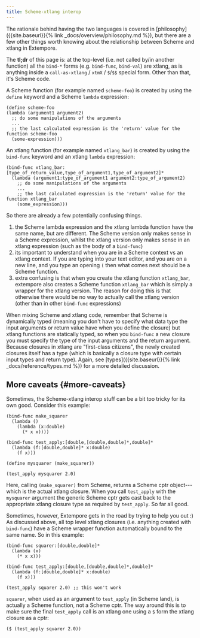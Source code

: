```yaml
---
title: Scheme-xtlang interop
---
```


The rationale behind having the two languages is covered in
[philosophy]({{site.baseurl}}{% link _docs/overview/philosophy.md %}), but there
are a few other things worth knowing about the relationship between Scheme and
xtlang in Extempore.

The **tl;dr** of this page is: at the top-level (i.e. not called by/in another
function) all the `bind-*` forms (e.g. `bind-func`, `bind-val`) are xtlang, as
is anything inside a `call-as-xtlang` / `xtmX` / `$`/`$$` special form. Other
than that, it's Scheme code.

A Scheme function (for example named `scheme-foo`) is created by using the
`define` keyword and a Scheme `lambda` expression:

~~~~ sourceCode
(define scheme-foo
(lambda (argument1 argument2)
  ;; do some manipulations of the arguments
  ...
  ;; the last calculated expression is the 'return' value for the function scheme-foo
  (some-expression)))
~~~~

An xtlang function (for example named `xtlang_bar`) is created by using the
`bind-func` keyword and an xtlang `lambda` expression:

~~~~ sourceCode
(bind-func xtlang_bar:[type_of_return_value,type_of_argument1,type_of_argument2]*
  (lambda (argument1:type_of_argument1 argument2:type_of_argument2)
    ;; do some manipulations of the arguments
    ...
    ;; the last calculated expression is the 'return' value for the function xtlang_bar
    (some_expression)))
~~~~

So there are already a few potentially confusing things.

1.  the Scheme lambda expression and the xtlang lambda function have the same
    name, but are different. The Scheme version only makes sense in a Scheme
    expression, whilst the xtlang version only makes sense in an xtlang
    expression (such as the body of a `bind-func`)
2.  its important to understand when you are in a Scheme context vs an xtlang
    context. If you are typing into your text editor, and you are on a new line,
    and you type an opening `(` then what comes next should be a Scheme
    function.
3.  extra confusing is that when you create the xtlang function `xtlang_bar`,
    extempore also creates a Scheme function `xtlang_bar` which is simply a
    wrapper for the xtlang version. The reason for doing this is that otherwise
    there would be no way to actually call the xtlang version (other than in
    other `bind-func` expressions)

When mixing Scheme and xtlang code, remember that Scheme is dynamically typed
(meaning you don't have to specify what data type the input arguments or return
value have when you define the closure) but xtlang functions are statically
typed, so when you `bind-func` a new closure you must specify the type of the
input arguments and the return argument. Because closures in xtlang are
"first-class citizens", the newly created closures itself has a type (which is
basically a closure type with certain input types and return type). Again, see
[types]({{site.baseurl}}{% link _docs/reference/types.md %}) for a more detailed
discussion.

## More caveats {#more-caveats}

Sometimes, the Scheme-xtlang interop stuff can be a bit too tricky for its own
good. Consider this example:

~~~~ sourceCode
(bind-func make_squarer
  (lambda ()
    (lambda (x:double)
      (* x x))))

(bind-func test_apply:[double,[double,double]*,double]*
  (lambda (f:[double,double]* x:double)
    (f x)))

(define mysquarer (make_squarer))

(test_apply mysquarer 2.0)
~~~~

Here, calling `(make_squarer)` from Scheme, returns a Scheme cptr object---which
is the actual xtlang closure. When you call `test_apply` with the `mysquarer`
argument the generic Scheme cptr gets cast back to the appropriate xtlang
closure type as required by `test_apply`. So far all good.

Sometimes, however, Extempore gets in the road by trying to help you out :) As
discussed above, all top level xtlang closures (i.e. anything created with
`bind-func`) have a Scheme wrapper function automatically bound to the same
name. So in this example:

~~~~ sourceCode
(bind-func squarer:[double,double]*
  (lambda (x)
    (* x x)))

(bind-func test_apply:[double,[double,double]*,double]*
  (lambda (f:[double,double]* x:double)
    (f x)))

(test_apply squarer 2.0) ;; this won't work
~~~~

`squarer`, when used as an argument to `test_apply` (in Scheme land), is
actually a Scheme function, not a Scheme cptr. The way around this is to make
sure the final `test_apply` call is an xtlang one using a `$` form the xtlang
closure as a cptr:

~~~~ sourceCode
($ (test_apply squarer 2.0))
~~~~
